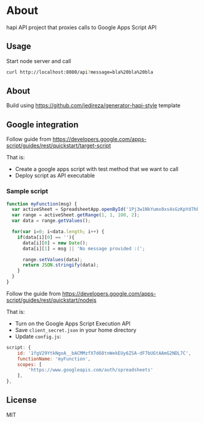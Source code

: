 # About

hapi API project that proxies calls to Google Apps Script API

## Usage

Start node server and call
```bash
curl http://localhost:8080/api?message=bla%20bla%20bla
```

## About
Build using https://github.com/jedireza/generator-hapi-style template

## Google integration
Follow guide from https://developers.google.com/apps-script/guides/rest/quickstart/target-script

That is:
* Create a google apps script with test method that we want to call
* Deploy script as API executable

### Sample script
```javascript
function myFunction(msg) {
  var activeSheet = SpreadsheetApp.openById('1Pj3w1NkYumx0xs4sGzKpYd7hbyKf_OUc_a9n4d0g3_8').getSheetByName("Sheet1");
  var range = activeSheet.getRange(1, 1, 100, 2);  
  var data = range.getValues();

  for(var i=0; i<data.length; i++) {
    if(data[i][0] == ''){
      data[i][0] = new Date();
      data[i][1] = msg || 'No message provided :(';

      range.setValues(data);
      return JSON.stringify(data);
    }
  }
}
```

Follow the guide from https://developers.google.com/apps-script/guides/rest/quickstart/nodejs

That is:
* Turn on the Google Apps Script Execution API
* Save `client_secret.json` in your home directory
* Update `config.js`:
```javascript
script: {
    id: '1fgV29YtkNgoA__bACMMzfX7d68tnWekEUy6ZSA-dF7bUGtAAmG2NDL7C',
    functionName: 'myFunction',
    scopes: [
        'https://www.googleapis.com/auth/spreadsheets'
    ],
},
```

## License

MIT
